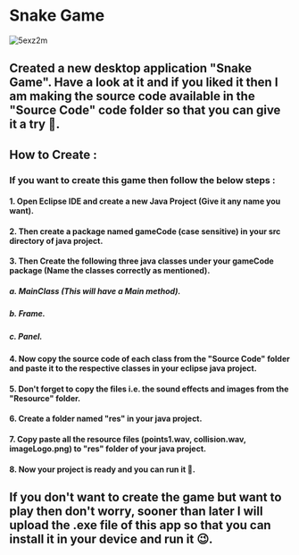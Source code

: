 # Snake Game

![5exz2m](https://user-images.githubusercontent.com/83308074/123861509-1e701a00-d8dc-11eb-994f-ecc3315a307f.gif)

## Created a new desktop application "Snake Game". Have a look at it and if you liked it then I am making the source code available in the "Source Code" code folder so that you can give it a try 🤘.

## How to Create :
### If you want to create this game then follow the below steps :
#### 1. Open Eclipse IDE and create a new Java Project (Give it any name you want).
#### 2. Then create a package named gameCode (case sensitive) in your src directory of java project.
#### 3. Then Create the following three java classes under your gameCode package (Name the classes correctly as mentioned).
#####    a. MainClass (This will have a Main method).
#####    b. Frame.
#####    c. Panel.
#### 4. Now copy the source code of each class from the "Source Code" folder and paste it to the respective classes in your eclipse java project.
#### 5. Don't forget to copy the files i.e. the sound effects and images from the "Resource" folder.
#### 6. Create a folder named "res" in your java project.
#### 7. Copy paste all the resource files (points1.wav, collision.wav, imageLogo.png) to "res" folder of your java project.
#### 8. Now your project is ready and you can run it 🙂.

## If you don't want to create the game but want to play then don't worry, sooner than later I will upload the .exe file of this app so that you can install it in your device and run it 😉.
